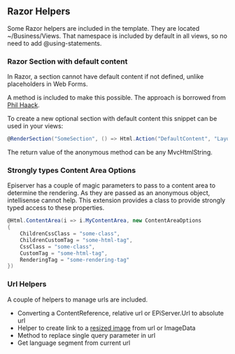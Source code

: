 ## Razor Helpers

Some Razor helpers are included in the template. They are located ~/Business/Views.
That namespace is included by default in all views, so no need to add @using-statements.

### Razor Section with default content

In Razor, a section cannot have default content if not defined, unlike placeholders in Web Forms.

A method is included to make this possible. 
The approach is borrowed from [Phil Haack](http://haacked.com/archive/2011/03/05/defining-default-content-for-a-razor-layout-section.aspx/).

To create a new optional section with default content this snippet can be used in your views:

```csharp
@RenderSection("SomeSection", () => Html.Action("DefaultContent", "Layout"))
```

The return value of the anonymous method can be any MvcHtmlString.

### Strongly types Content Area Options

Episerver has a couple of magic parameters to pass to a content area to determine the rendering. As they are passed as an anonymous object, intellisense cannot help. This extension provides a class to provide strongly typed access to these properties.


```csharp
@Html.ContentArea(i => i.MyContentArea, new ContentAreaOptions
{
    ChildrenCssClass = "some-class",
    ChildrenCustomTag = "some-html-tag",
    CssClass = "some-class",
    CustomTag = "some-html-tag",
    RenderingTag = "some-rendering-tag"
})
```

### Url Helpers

A couple of helpers to manage urls are included.

- Converting a ContentReference, relative url or EPiServer.Url to absolute url
- Helper to create link to a [resized image](image-resizing.html) from url or ImageData
- Method to replace single query parameter in url
- Get language segment from current url